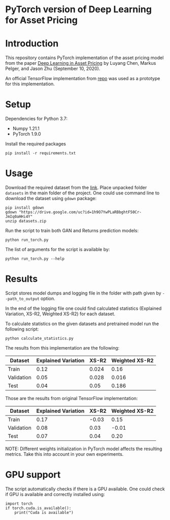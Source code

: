 # PyTorch version of Deep Learning for Asset Pricing

# Introduction
This repository contains PyTorch implementation of the asset pricing model from the paper [Deep Learning in Asset Pricing](https://arxiv.org/pdf/1904.00745.pdf) by Luyang Chen, Markus Pelger, and Jason Zhu (September 10, 2020).

An official TensorFlow implementation from [repo](https://github.com/LouisChen1992/Deep_Learning_Asset_Pricing) was used as a prototype for this implementation.

# Setup
Dependencies for Python 3.7:
- Numpy 1.21.1 
- PyTorch 1.9.0

Install the required packages
```
pip install -r requirements.txt
```
# Usage
Download the required dataset from the [link](https://drive.google.com/drive/folders/1TrYzMUA_xLID5-gXOy_as8sH2ahLwz-l).
Place unpacked folder ```datasets``` in the main folder of the project.
One could use command line to download the dataset using ```gdown``` package:
```
pip install gdown
gdown "https://drive.google.com/uc?id=1h9O7YwPLaRBbghtF50Cr-JmIq0aHHi4Y"
unzip datasets.zip
```
Run the script to train both GAN and Returns prediction models:
```
python run_torch.py
```

The list of arguments for the script is available by:
```
python run_torch.py --help
```

# Results
Script stores model dumps and logging file in the folder with path given by ```--path_to_output``` option.

In the end of the logging file one could find calculated statistics (Explained Variation, XS-R2, Weighted XS-R2) for each dataset.


To calculate statistics on the given datasets and pretrained model run the following script:
```
python calculate_statistics.py
```
The results from this implementation are the following:

| Dataset | Explained Variation | XS-R2 | Weighted XS-R2 |
| --- | ----------- | -----| ------ |
| Train | 0.12 | 0.024 | 0.16 |
| Validation | 0.05 | 0.028 | 0.016 |
| Test | 0.04 | 0.05 | 0.186 |


Those are the results from original TensorFlow implementation:

| Dataset | Explained Variation | XS-R2 | Weighted XS-R2 |
| --- | ----------- | -----| ------ |
| Train | 0.17 | -0.03 | 0.15 | 
| Validation | 0.08 | 0.03 | -0.01 |
| Test | 0.07 | 0.04 | 0.20 |

NOTE: Different weights initialization in PyTorch model affects the resulting metrics. 
Take this into account in your own experiments.   


# GPU support
The script automatically checks if there is a GPU available.
One could check if GPU is available and correctly installed using:
```
import torch
if torch.cuda.is_available():
    print("Cuda is available")
```


